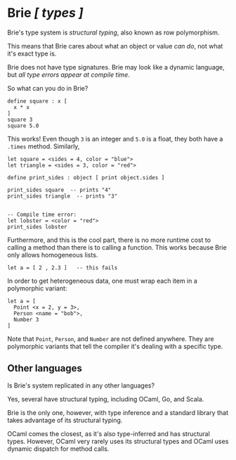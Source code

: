 
# Brie *[ types ]*

Brie's type system is *structural typing*, also known as row polymorphism.

This means that Brie cares about what an object or value *can do*, not what
it's exact type is.

Brie does not have type signatures. Brie may look like a dynamic language,
but *all type errors appear at compile time*.

So what can you do in Brie?

```
define square : x [
  x * x
]
square 3
square 5.0
```

This works! Even though `3` is an integer and `5.0` is a float, they
both have a `.times` method. Similarly,

```
let square = <sides = 4, color = "blue">
let triangle = <sides = 3, color = "red">

define print_sides : object [ print object.sides ]

print_sides square  -- prints "4"
print_sides triangle  -- prints "3"


-- Compile time error:
let lobster = <color = "red">
print_sides lobster
```

Furthermore, and this is the cool part,
there is no more runtime cost to calling a method
than there is to calling a function. This works
because Brie only allows homogeneous lists.

```
let a = [ 2 , 2.3 ]   -- this fails
```

In order to get heterogeneous data, one must wrap each item in a polymorphic variant:

```
let a = [
  Point <x = 2, y = 3>,
  Person <name = "bob">,
  Number 3
]
```

Note that `Point`, `Person`, and `Number` are not defined anywhere.
They are polymorphic variants that tell the compiler it's dealing with a specific type.

## Other languages

Is Brie's system replicated in any other languages?

Yes, several have structural typing, including OCaml, Go, and Scala.

Brie is the only one, however, with type inference and a standard library that takes advantage of
its structural typing.

OCaml comes the closest, as it's also type-inferred and has structural
types. However, OCaml very rarely uses its structural types and OCaml
uses dynamic dispatch for method calls.
